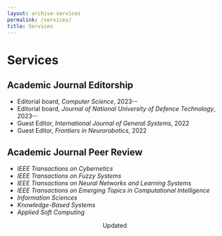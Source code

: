 ```yaml
---
layout: archive-services
permalink: /services/
title: Services
---
```


# Services

## Academic Journal Editorship

<ul>
  <li>Editorial board, <em>Computer Science</em>, 2023--</li>
  <li>Editorial board, <em>Journal of National University of Defence Technology</em>, 2023--</li>
  <li>Guest Editor, <em>International Journal of General Systems</em>, 2022</li>
  <li>Guest Editor, <em>Frontiers in Neurorobotics</em>, 2022</li>
</ul>

## Academic Journal Peer Review

<ul>
  <li><em>IEEE Transactions on Cybernetics</em></li>
  <li><em>IEEE Transactions on Fuzzy Systems</em></li>
  <li><em>IEEE Transactions on Neural Networks and Learning Systems</em></li>
  <li><em>IEEE Transactions on Emerging Topics in Computational Intelligence</em></li>
  <li><em>Information Sciences</em></li>
  <li><em>Knowledge-Based Systems</em></li>
  <li><em>Applied Soft Computing</em></li>
</ul>

<div style="text-align:center;">
  <p>Updated <span id="update-date"></span></p>
</div>

<script>
  document.getElementById("update-date").textContent = new Date().toLocaleDateString('en-US', { month: 'long', year: 'numeric' });
</script>
